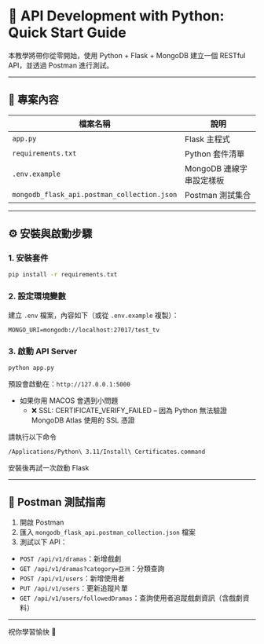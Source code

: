 # 🚀 API Development with Python: Quick Start Guide

本教學將帶你從零開始，使用 Python + Flask + MongoDB 建立一個 RESTful API，並透過 Postman 進行測試。

---

## 📁 專案內容

| 檔案名稱 | 說明 |
|----------|------|
| `app.py` | Flask 主程式 |
| `requirements.txt` | Python 套件清單 |
| `.env.example` | MongoDB 連線字串設定樣板 |
| `mongodb_flask_api.postman_collection.json` | Postman 測試集合 |

---

## ⚙️ 安裝與啟動步驟

### 1. 安裝套件

```bash
pip install -r requirements.txt
```

### 2. 設定環境變數

建立 `.env` 檔案，內容如下（或從 `.env.example` 複製）：

```
MONGO_URI=mongodb://localhost:27017/test_tv
```

### 3. 啟動 API Server

```bash
python app.py
```

預設會啟動在：`http://127.0.0.1:5000`

- 如果你用 MACOS 會遇到小問題
  - ❌ SSL: CERTIFICATE_VERIFY_FAILED – 因為 Python 無法驗證 MongoDB Atlas 使用的 SSL 憑證

請執行以下命令
```bash
/Applications/Python\ 3.11/Install\ Certificates.command
```
安裝後再試一次啟動 Flask


---

## 🧪 Postman 測試指南

1. 開啟 Postman
2. 匯入 `mongodb_flask_api.postman_collection.json` 檔案
3. 測試以下 API：

- `POST /api/v1/dramas`：新增戲劇
- `GET /api/v1/dramas?category=亞洲`：分類查詢
- `POST /api/v1/users`：新增使用者
- `PUT /api/v1/users`：更新追蹤片單
- `GET /api/v1/users/followedDramas`：查詢使用者追蹤戲劇資訊（含戲劇資料）

---

祝你學習愉快 🙌

